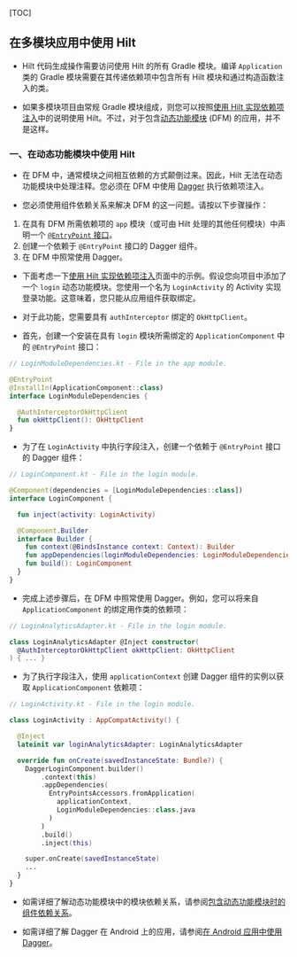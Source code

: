 [TOC]

## 在多模块应用中使用 Hilt

* Hilt 代码生成操作需要访问使用 Hilt 的所有 Gradle 模块。编译 `Application` 类的 Gradle 模块需要在其传递依赖项中包含所有 Hilt 模块和通过构造函数注入的类。

* 如果多模块项目由常规 Gradle 模块组成，则您可以按照[使用 Hilt 实现依赖项注入](https://developer.android.google.cn/training/dependency-injection/hilt-android?hl=zh_cn)中的说明使用 Hilt。不过，对于包含[动态功能模块](https://developer.android.google.cn/guide/app-bundle/dynamic-delivery?hl=zh_cn#customize_delivery) (DFM) 的应用，并不是这样。

### 一、在动态功能模块中使用 Hilt

* 在 DFM 中，通常模块之间相互依赖的方式颠倒过来。因此，Hilt 无法在动态功能模块中处理注释。您必须在 DFM 中使用 [Dagger](https://developer.android.google.cn/training/dependency-injection/dagger-basics?hl=zh_cn) 执行依赖项注入。

* 您必须使用组件依赖关系来解决 DFM 的这一问题。请按以下步骤操作：

1. 在具有 DFM 所需依赖项的 `app` 模块（或可由 Hilt 处理的其他任何模块）中声明一个 [`@EntryPoint` 接口](https://developer.android.google.cn/training/dependency-injection/hilt-android?hl=zh_cn#not-supported)。
2. 创建一个依赖于 `@EntryPoint` 接口的 Dagger 组件。
3. 在 DFM 中照常使用 Dagger。

* 下面考虑一下[使用 Hilt 实现依赖项注入](https://developer.android.google.cn/training/dependency-injection/hilt-android?hl=zh_cn)页面中的示例。假设您向项目中添加了一个 `login` 动态功能模块。您使用一个名为 `LoginActivity` 的 Activity 实现登录功能。这意味着，您只能从应用组件获取绑定。

* 对于此功能，您需要具有 `authInterceptor` 绑定的 `OkHttpClient`。

* 首先，创建一个安装在具有 `login` 模块所需绑定的 `ApplicationComponent` 中的 `@EntryPoint` 接口：

```kotlin
// LoginModuleDependencies.kt - File in the app module.

@EntryPoint
@InstallIn(ApplicationComponent::class)
interface LoginModuleDependencies {

  @AuthInterceptorOkHttpClient
  fun okHttpClient(): OkHttpClient
}
```

* 为了在 `LoginActivity` 中执行字段注入，创建一个依赖于 `@EntryPoint` 接口的 Dagger 组件：

```kotlin
// LoginComponent.kt - File in the login module.

@Component(dependencies = [LoginModuleDependencies::class])
interface LoginComponent {

  fun inject(activity: LoginActivity)

  @Component.Builder
  interface Builder {
    fun context(@BindsInstance context: Context): Builder
    fun appDependencies(loginModuleDependencies: LoginModuleDependencies): Builder
    fun build(): LoginComponent
  }
}
```

* 完成上述步骤后，在 DFM 中照常使用 Dagger。例如，您可以将来自 `ApplicationComponent` 的绑定用作类的依赖项：

```kotlin
// LoginAnalyticsAdapter.kt - File in the login module.

class LoginAnalyticsAdapter @Inject constructor(
  @AuthInterceptorOkHttpClient okHttpClient: OkHttpClient
) { ... }
```

* 为了执行字段注入，使用 `applicationContext` 创建 Dagger 组件的实例以获取 `ApplicationComponent` 依赖项：

```kotlin
// LoginActivity.kt - File in the login module.

class LoginActivity : AppCompatActivity() {

  @Inject
  lateinit var loginAnalyticsAdapter: LoginAnalyticsAdapter

  override fun onCreate(savedInstanceState: Bundle?) {
    DaggerLoginComponent.builder()
        .context(this)
        .appDependencies(
          EntryPointsAccessors.fromApplication(
            applicationContext,
            LoginModuleDependencies::class.java
          )
        )
        .build()
        .inject(this)

    super.onCreate(savedInstanceState)
    ...
  }
}
```

* 如需详细了解动态功能模块中的模块依赖关系，请参阅[包含动态功能模块时的组件依赖关系](https://developer.android.google.cn/training/dependency-injection/dagger-multi-module?hl=zh_cn#dagger-dfm)。

* 如需详细了解 Dagger 在 Android 上的应用，请参阅[在 Android 应用中使用 Dagger](https://developer.android.google.cn/training/dependency-injection/dagger-android?hl=zh_cn)。
